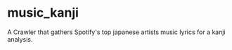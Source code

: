 # music_kanji
A Crawler that gathers Spotify's top japanese artists music lyrics for a kanji analysis.
